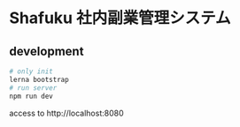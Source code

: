 # Shafuku 社内副業管理システム

## development

```bash
# only init
lerna bootstrap
# run server
npm run dev
```

access to http://localhost:8080

